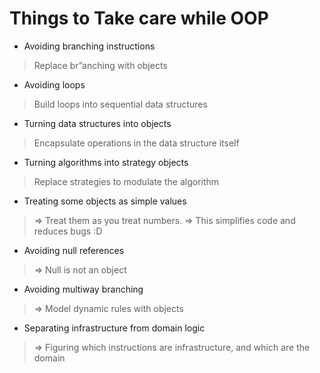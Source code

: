 # Things to Take care while OOP

* Avoiding branching instructions
> Replace br”anching with objects

* Avoiding loops
> Build loops into sequential data structures

* Turning data structures into objects
> Encapsulate operations in the data structure itself

* Turning algorithms into strategy objects
> Replace strategies to modulate the algorithm

* Treating some objects as simple values
> => Treat them as you treat numbers.
> =>  This simplifies code and reduces bugs :D

* Avoiding null references
> => Null is not an object

* Avoiding multiway branching
> => Model dynamic rules with objects

* Separating infrastructure from domain logic
> => Figuring which instructions are infrastructure, and which are the domain
